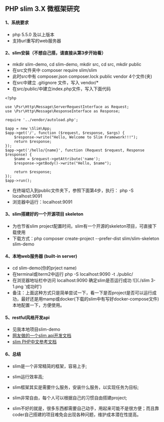 ##     PHP slim 3.X 微框架研究

#### 1、系统要求
* php 5.5.0 及以上版本
* 支持url重写的web服务器

#### 2、slim安装（不想自己搭，请直接从第3步开始看）
* mkdir slim-demo, cd slim-demo, mkdir src, cd src, mkdir public
* 在src文件夹中 composer require slim/slim
* 此时src中有 composer.json  composer.lock  public  vendor 4个文件(夹)
* 在src中建立 .gitignore 文件，写入 vendor/*
* 在src/public/中建立index.php文件，写入下面代码

```
<?php

use \Psr\Http\Message\ServerRequestInterface as Request;
use \Psr\Http\Message\ResponseInterface as Response;

require '../vendor/autoload.php';

$app = new \Slim\App;
$app->get('/', function ($request, $response, $args) {  
    $response->write("Hello, Welcome to Slim Framework!!!");  
    return $response;  
});
$app->get('/hello/{name}', function (Request $request, Response $response) {
    $name = $request->getAttribute('name');
    $response->getBody()->write("Hello, $name");

    return $response;
});
$app->run();
```

* 在终端切入到public文件夹下，参照下面第4步，执行： php -S localhost:9091
* 浏览器中运行：localhost:9091

#### 3、slim搭建好的一个开源项目 skeleton
* 为也节省slim project配置时间，slim有一个开源的skeleton项目，可直接下载使用
* 下载方式：php composer create-project --prefer-dist slim/slim-skeleton slim-demo

#### 4、本地web服务器 (built-in server)
* cd slim-demo(你的prject name)
* 在terminal或iterm2中运行 php -S localhost:9090 -t ./public/
* 在浏览器地址栏中访问 localhost:9090 确定slim是否运行成功
![](./slim 3-1.png '成功时')
* 备注：上面这种方式只是简单尝试一下，看一下是否project是否可以运行成功，最好还是用mamp或docker(下载的slim中有写好docker-compose文件)本地配置一下，方便使用。

#### 5、restful风格开发api
* 见我本地项目slim-demo
* [网友做的一个slim api开发文档](http://blog.csdn.net/david116/article/details/51720900)
* [slim PHP中文参考文档](http://slim.lup5.com/docs/)

#### 6、总结
* slim是一个非常精简的框架，容易上手;
* slim运行效率高;
* slim框架其实是需要什么服务，安装什么服务，以实现任务为目标;
* slim非常自由，每个人可以根据自己的习惯自由搭建project;

* slim不好的就是，很多东西都需要自己动手，用起来可能不是很方便；而且靠coder自己搭建的项目难免会出现各种问题，维护成本潜在性提高。